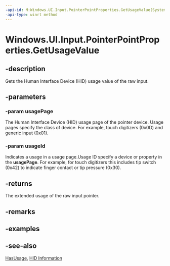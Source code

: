 ```yaml
---
-api-id: M:Windows.UI.Input.PointerPointProperties.GetUsageValue(System.UInt32,System.UInt32)
-api-type: winrt method
---
```


<!-- Method syntax
public int GetUsageValue(System.UInt32 usagePage, System.UInt32 usageId)
-->

# Windows.UI.Input.PointerPointProperties.GetUsageValue

## -description
Gets the Human Interface Device (HID) usage value of the raw input.

## -parameters
### -param usagePage
The Human Interface Device (HID) usage page of the pointer device. Usage pages specify the class of device. For example, touch digitizers (0x0D) and generic input (0x01).

### -param usageId
Indicates a usage in a usage page.Usage ID specify a device or property in the **usagePage**. For example, for touch digitizers this includes tip switch (0x42) to indicate finger contact or tip pressure (0x30).

## -returns
The extended usage of the raw input pointer.

## -remarks

## -examples

## -see-also
[HasUsage](pointerpointproperties_hasusage_907430020.md), [HID Information](http://www.usb.org/developers/hidpage/)
